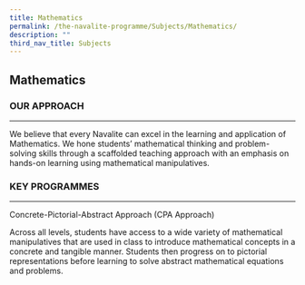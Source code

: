 ```yaml
---
title: Mathematics
permalink: /the-navalite-programme/Subjects/Mathematics/
description: ""
third_nav_title: Subjects
---
```

## Mathematics

### OUR APPROACH
----
  
We believe that every Navalite can excel in the learning and application of Mathematics. We hone students’ mathematical thinking and problem-solving skills through a scaffolded teaching approach with an emphasis on hands-on learning using mathematical manipulatives.  

### KEY PROGRAMMES
--------------

Concrete-Pictorial-Abstract Approach (CPA Approach)

Across all levels, students have access to a wide variety of mathematical manipulatives that are used in class to introduce mathematical concepts in a concrete and tangible manner. Students then progress on to pictorial representations before learning to solve abstract mathematical equations and problems.

